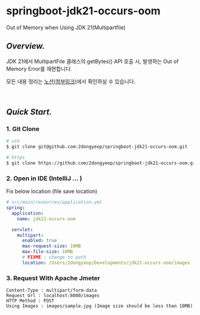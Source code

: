 # springboot-jdk21-occurs-oom
Out of Memory when Using JDK 21(Multipartfile)

## *Overview.*
JDK 21에서 MultipartFile 클래스의 getBytes() API 호출 시, 발생하는 Out of Memory Error를 재현합니다.

모든 내용 정리는 [노션(첨부링크)](https://www.notion.so/leedongyeop/Out-of-Memory-when-Using-JDK-21-e3dad8ab534247f2922002118803789d#e9d4048dba91439ebe9820578bf9ac3b)에서 확인하실 수 있습니다.

<br/>

## *Quick Start.*

### 1. Git Clone
```bash
# ssh
$ git clone git@github.com:2dongyeop/springboot-jdk21-occurs-oom.git

# https
$ git clone https://github.com/2dongyeop/springboot-jdk21-occurs-oom.git
```

### 2. Open in IDE (IntelliJ ... )
Fix below location (file save location)
```yaml
# src/main/resources/application.yml
spring:
  application:
    name: jdk21-occurs-oom

  servlet:
    multipart:
      enabled: true
      max-request-size: 10MB
      max-file-size: 10MB
      # FIXME : change to path
      location: /Users/2dongyeop/Developments/jdk21-occurs-oom/images
```

### 3. Request With Apache Jmeter
```
Content-Type : multipart/form-data
Request Url : localhost:8080/images
HTTP Method : POST
Using Images : images/sample.jpg (Image size should be less than 10MB) 
```
